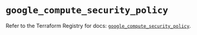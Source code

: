 # `google_compute_security_policy`

Refer to the Terraform Registry for docs: [`google_compute_security_policy`](https://registry.terraform.io/providers/hashicorp/google/6.33.0/docs/resources/compute_security_policy).
